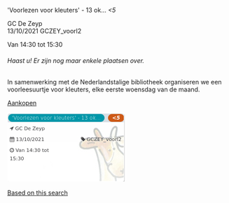 'Voorlezen voor kleuters' - 13 ok... *<5*

GC De Zeyp  
13/10/2021 GCZEY\_voorl2  

Van 14:30 tot 15:30

  

###### *Haast u! Er zijn nog maar enkele plaatsen over.*

  

In samenwerking met de Nederlandstalige bibliotheek organiseren we een voorleesuurtje voor kleuters, elke eerste woensdag van de maand.  

[Aankopen](https://tickets.vgc.be/ticketingActivity/subscribe/GCZEY_voorl2)

![](64049.png)

[Based on this search](https://tickets.vgc.be/activity/index?&vrijeplaatsen=1&Age%5B%5D=3%2C4&entity=276)